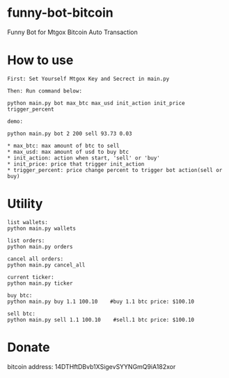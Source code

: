 funny-bot-bitcoin
=================

Funny Bot for Mtgox Bitcoin Auto Transaction

How to use
=================
    First: Set Yourself Mtgox Key and Secrect in main.py

    Then: Run command below:

    python main.py bot max_btc max_usd init_action init_price trigger_percent

    demo:

    python main.py bot 2 200 sell 93.73 0.03

    * max_btc: max amount of btc to sell
    * max_usd: max amount of usd to buy btc
    * init_action: action when start, 'sell' or 'buy'
    * init_price: price that trigger init_action
    * trigger_percent: price change percent to trigger bot action(sell or buy)

Utility
=================

    list wallets:
    python main.py wallets

    list orders:
    python main.py orders

    cancel all orders:
    python main.py cancel_all

    current ticker:
    python main.py ticker

    buy btc:
    python main.py buy 1.1 100.10    #buy 1.1 btc price: $100.10

    sell btc:
    python main.py sell 1.1 100.10    #sell.1 btc price: $100.10

    
Donate
=================
bitcoin address: 14DTHftDBvb1XSigevSYYNGmQ9iA182xor


